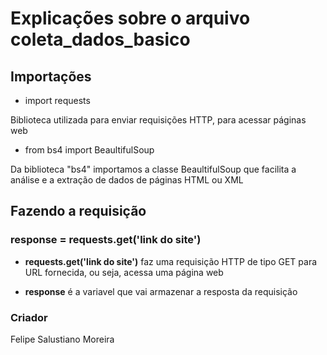 # Explicações sobre o arquivo coleta_dados_basico

## Importações
- import requests


Biblioteca utilizada para enviar requisições HTTP, para acessar páginas web 

- from bs4 import BeaultifulSoup

Da biblioteca "bs4" importamos a classe BeaultifulSoup que facilita a análise e a extração de dados de páginas HTML ou XML

## Fazendo a requisição 
### response = requests.get('link do site')

-  **requests.get('link do site')** faz uma requisição HTTP de tipo GET para URL fornecida, ou seja, acessa uma página web 

- **response** é a variavel que vai armazenar a resposta da requisição

### Criador
Felipe Salustiano Moreira
